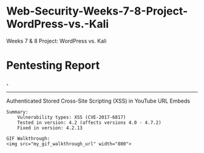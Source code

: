 # Web-Security-Weeks-7-8-Project-WordPress-vs.-Kali
Weeks 7 &amp; 8 Project: WordPress vs. Kali

<h1>Pentesting Report</h1>、
<hr>
    Authenticated Stored Cross-Site Scripting (XSS) in YouTube URL Embeds

    Summary:
        Vulnerability types: XSS (CVE-2017-6817)
        Tested in version: 4.2 (affects versions 4.0 - 4.7.2)
        Fixed in version: 4.2.13
	
    GIF Walkthrough:
	<img src="my_gif_walkthrough_url" width="800">

